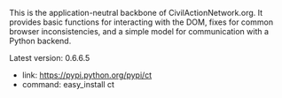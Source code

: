 This is the application-neutral backbone of CivilActionNetwork.org. It provides basic functions for interacting with the DOM, fixes for common browser inconsistencies, and a simple model for communication with a Python backend.

Latest version: 0.6.6.5
 - link: https://pypi.python.org/pypi/ct
 - command: easy_install ct